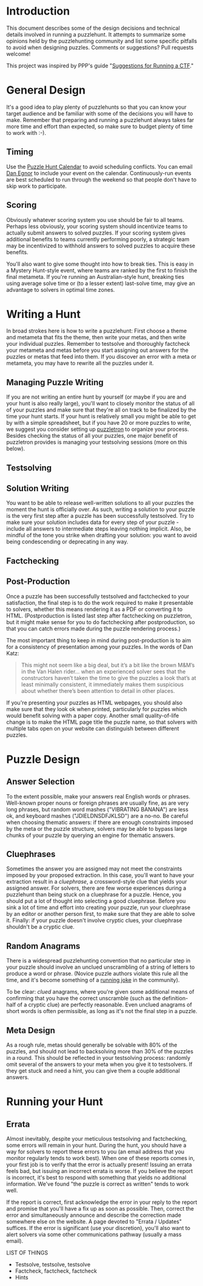 # Introduction

This document describes some of the design decisions and technical details involved in running a puzzlehunt. It attempts to summarize some opinions held by the puzzlehunting community and list some specific pitfalls to avoid when designing puzzles. Comments or suggestions? Pull requests welcome!

This project was inspired by PPP's guide "[Suggestions for Running a CTF](https://github.com/pwning/docs/blob/master/suggestions-for-running-a-ctf.markdown)."

# General Design

It's a good idea to play plenty of puzzlehunts so that you can know your target audience and be familiar with some of the decisions you will have to make. Remember that preparing and running a puzzlehunt always takes far more time and effort than expected, so make sure to budget plenty of time to work with :-).

## Timing

Use the [Puzzle Hunt Calendar](http://puzzlehuntcalendar.com/) to avoid scheduling conflicts. You can email [Dan Egnor](mailto:egnor@ofb.net) to include your event on the calendar. Continuously-run events are best scheduled to run through the weekend so that people don't have to skip work to participate.

## Scoring

Obviously whatever scoring system you use should be fair to all teams. Perhaps less obviously, your scoring system should incentivize teams to actually submit answers to solved puzzles. If your scoring system gives additional benefits to teams currently performing poorly, a strategic team may be incentivized to withhold answers to solved puzzles to acquire these benefits.

You'll also want to give some thought into how to break ties. This is easy in a Mystery Hunt-style event, where teams are ranked by the first to finish the final metameta. If you're running an Australian-style hunt, breaking ties using average solve time or (to a lesser extent) last-solve time, may give an advantage to solvers in optimal time zones.

# Writing a Hunt

In broad strokes here is how to write a puzzlehunt: First choose a theme and metameta that fits the theme, then write your metas, and then write your individual puzzles. Remember to testsolve and thoroughly factcheck your metameta and metas before you start assigning out answers for the puzzles or metas that feed into them. If you discover an error with a meta or metameta, you may have to rewrite all the puzzles under it.

## Managing Puzzle Writing

If you are not writing an entire hunt by yourself (or maybe if you are and your hunt is also really large), you'll want to closely monitor the status of all of your puzzles and make sure that they're all on track to be finalized by the time your hunt starts. If your hunt is relatively small you might be able to get by with a simple spreadsheet, but if you have 20 or more puzzles to write, we suggest you consider setting up [puzzletron](https://github.com/mysteryhunt/puzzle-editing) to organize your process. Besides checking the status of all your puzzles, one major benefit of puzzletron provides is managing your testsolving sessions (more on this below).

## Testsolving

## Solution Writing

You want to be able to release well-written solutions to all your puzzles the moment the hunt is officially over. As such, writing a solution to your puzzle is the very first step after a puzzle has been successfully testsolved. Try to make sure your solution includes data for every step of your puzzle - include all answers to intermediate steps leaving nothing implicit. Also, be mindful of the tone you strike when drafting your solution: you want to avoid being condescending or deprecating in any way.

## Factchecking

## Post-Production

Once a puzzle has been successfully testsolved and factchecked to your satisfaction, the final step is to do the work required to make it presentable to solvers, whether this means rendering it as a PDF or converting it to HTML. (Postproduction is listed last step after factchecking on puzzletron, but it might make sense for you to do factchecking after postproduction, so that you can catch errors made during the puzzle rendering process.)

The most important thing to keep in mind during post-production is to aim for a consistency of presentation among your puzzles. In the words of Dan Katz:

> This might not seem like a big deal, but it’s a bit like the brown M&M’s in the Van Halen rider… when an experienced solver sees that the constructors haven’t taken the time to give the puzzles a look that’s at least minimally consistent, it immediately makes them suspicious about whether there’s been attention to detail in other places.

If you're presenting your puzzles as HTML webpages, you should also make sure that they look ok when printed, particularly for puzzles which would benefit solving with a paper copy. Another small quality-of-life change is to make the HTML page title the puzzle name, so that solvers with multiple tabs open on your website can distinguish between different puzzles.

# Puzzle Design

## Answer Selection
To the extent possible, make your answers real English words or phrases. Well-known proper nouns or foreign phrases are usually fine, as are very long phrases, but random word mashes ("VIBRATING BANANA") are less ok, and keyboard mashes ("JDIELDNSDFJKLSD") are a no-no. Be careful when choosing thematic answers: if there are enough constraints imposed by the meta or the puzzle structure, solvers may be able to bypass large chunks of your puzzle by querying an engine for thematic answers.

## Cluephrases

Sometimes the answer you are assigned may not meet the constraints imposed by your proposed extraction. In this case, you'll want to have your extraction result in a *cluephrase*, a crossword-style clue that yields your assigned answer. For solvers, there are few worse experiences during a puzzlehunt than being stuck on a cluephrase for a puzzle. Hence, you should put a lot of thought into selecting a good cluephrase. Before you sink a lot of time and effort into creating your puzzle, run your cluephrase by an editor or another person first, to make sure that they are able to solve it. Finally: if your puzzle doesn't involve cryptic clues, your cluephrase shouldn't be a cryptic clue.

## Random Anagrams

There is a widespread puzzlehunting convention that no particular step in your puzzle should involve an unclued unscrambling of a string of letters to produce a word or phrase. (Novice puzzle authors violate this rule all the time, and it's become something of a [running joke](http://web.mit.edu/puzzle/www/2015/puzzle/a_puzzle_consisting_entirely_of_random_anagrams/) in the community).

To be clear: *clued* anagrams, where you're given some additional means of confirming that you have the correct unscramble (such as the definition-half of a cryptic clue) are perfectly reasonable. Even unclued anagrams of short words is often permissible, as long as it's not the final step in a puzzle.

## Meta Design

As a rough rule, metas should generally be solvable with 80% of the puzzles, and should not lead to backsolving more than 30% of the puzzles in a round. This should be reflected in your testsolving process: randomly omit several of the answers to your meta when you give it to testsolvers. If they get stuck and need a hint, you can give them a couple additional answers.

# Running your Hunt

## Errata

Almost inevitably, despite your meticulous testsolving and factchecking, some errors will remain in your hunt. During the hunt, you should have a way for solvers to report these errors to you (an email address that you monitor regularly tends to work best). When one of these reports comes in, your first job is to verify that the error is actually present! Issuing an errata feels bad, but issuing an incorrect errata is worse. If you believe the report is incorrect, it's best to respond with something that yields no additional information. We've found "the puzzle is correct as written" tends to work well.

If the report is correct, first acknowledge the error in your reply to the report and promise that you'll have a fix up as soon as possible. Then, correct the error and simultaneously announce and describe the correction made somewhere else on the website. A page devoted to "Errata / Updates" suffices. If the error is significant (use your discretion), you'll also want to alert solvers via some other communications pathway (usually a mass email).

LIST OF THINGS
* Testsolve, testsolve, testsolve
* Factcheck, factcheck, factcheck
* Hints
